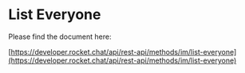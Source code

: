 # List Everyone

Please find the document here: 

[https://developer.rocket.chat/api/rest-api/methods/im/list-everyone](https://developer.rocket.chat/api/rest-api/methods/im/list-everyone)

